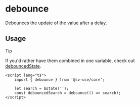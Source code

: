 # debounce

Debounces the update of the value after a delay.

## Usage

> [!TIP]
> If you'd rather have them combined in one variable, check out [debouncedState](/sv-use/docs/core/states/debounced-state).

```svelte
<script lang="ts">
	import { debounce } from '@sv-use/core';

	let search = $state('');
	const debouncedSearch = debounce(() => search);
</script>
```
